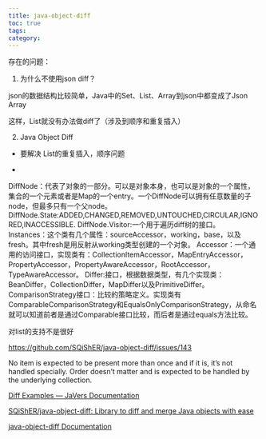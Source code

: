 ```yaml
---
title: java-object-diff
toc: true
tags:
category:
---
```



存在的问题：

1. 为什么不使用json diff？

json的数据结构比较简单，Java中的Set、List、Array到json中都变成了Json Array

这样，List就没有办法做diff了（涉及到顺序和重复插入）

2. Java Object Diff

- 要解决 List的重复插入，顺序问题

- 


DiffNode：代表了对象的一部分。可以是对象本身，也可以是对象的一个属性，集合的一个元素或者是Map的一个entry。一个DiffNode可以拥有任意数量的子node，但最多只有一个父node。
DiffNode.State:ADDED,CHANGED,REMOVED,UNTOUCHED,CIRCULAR,IGNORED,INACCESSIBLE.
DiffNode.Visitor:一个用于遍历diff树的接口。
Instances：这个类有几个属性：sourceAccessor，working，base，以及fresh。其中fresh是用反射从working类型创建的一个对象。
Accessor：一个通用的访问接口，实现类有：CollectionItemAccessor，MapEntryAccessor，PropertyAccessor，PropertyAwareAccessor，RootAccessor，TypeAwareAccessor。
Differ:接口，根据数据类型，有几个实现类：BeanDiffer，CollectionDiffer，MapDiffer以及PrimitiveDiffer。
ComparisonStrategy接口：比较的策略定义。实现类有ComparableComparisonStrategy和EqualsOnlyComparisonStrategy，从命名就可以知道前者是通过Comparable接口比较，而后者是通过equals方法比较。

对list的支持不是很好

https://github.com/SQiShER/java-object-diff/issues/143

No item is expected to be present more than once and if it is, it’s not handled specially.
Order doesn’t matter and is expected to be handled by the underlying collection.


[Diff Examples — JaVers Documentation](http://javers.org/documentation/diff-examples/)

[SQiShER/java-object-diff: Library to diff and merge Java objects with ease](https://github.com/SQiShER/java-object-diff)

[java-object-diff Documentation](http://java-object-diff.readthedocs.io/en/latest/)